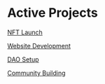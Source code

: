 # Active Projects

[NFT Launch](Active%20Projects%20188c4d66578880dea1ccf1770d568b10/NFT%20Launch%20188c4d6657888060adbddf3c99044000.md)

[Website Development](Active%20Projects%20188c4d66578880dea1ccf1770d568b10/Website%20Development%20188c4d665788807b858ed1babd2cd8ce.md)

[DAO Setup](Active%20Projects%20188c4d66578880dea1ccf1770d568b10/DAO%20Setup%20188c4d66578880408cf8e861d5751b08.md)

[Community Building](Active%20Projects%20188c4d66578880dea1ccf1770d568b10/Community%20Building%20188c4d66578880bf94dcd930bc9d35fa.md)